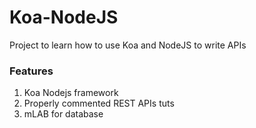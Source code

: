 # Koa-NodeJS

Project to learn how to use Koa and NodeJS to write APIs

### Features
1. Koa Nodejs framework
2. Properly commented REST APIs tuts
3. mLAB for database